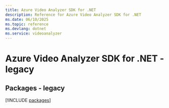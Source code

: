 ```yaml
---
title: Azure Video Analyzer SDK for .NET
description: Reference for Azure Video Analyzer SDK for .NET
ms.date: 06/10/2025
ms.topic: reference
ms.devlang: dotnet
ms.service: videoanalyzer
---
```

# Azure Video Analyzer SDK for .NET - legacy
## Packages - legacy
[!INCLUDE [packages](video-analyzer-index.md)]